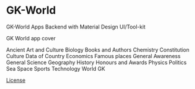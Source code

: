 # GK-World

GK-World Apps Backend with Material Design UI/Tool-kit

GK World app cover 

Ancient
Art and Culture	
Biology	
Books and Authors
Chemistry
Constitution
Culture
Data of Country
Economics
Famous places
General Awareness
General Science
Geography
History
Honours and Awards
Physics
Politics
Sea
Space
Sports
Technology
World GK

<a href="https://opendatacommons.org/licenses/pddl/1.0/">License</a>
